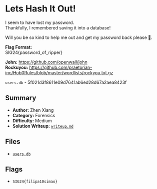 # Lets Hash It Out!

I seem to have lost my password. \
Thankfully, I remembered saving it into a database!

Will you be so kind to help me out and get my password back please 🥺.

**Flag Format:** \
SIG24{password_of_ripper}

**John:** https://github.com/openwall/john \
**Rockuyou:** https://github.com/praetorian-inc/Hob0Rules/blob/master/wordlists/rockyou.txt.gz

`users.db` - 5f021d3f8611e09d7641ab6ed28d67a2aea8423f

## Summary
- **Author:** Zhen Xiang
- **Category:** Forensics
- **Difficulty:** Medium
- **Solution Writeup:** [`writeup.md`](./soln/writeup.md)

## Files
- [`users.db`](./dist/users.db)

## Flags
- `SIG24{filipa10simao}`
